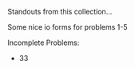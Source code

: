 Standouts from this collection... <br />

Some nice io forms for problems 1-5


Incomplete Problems:
* 33
